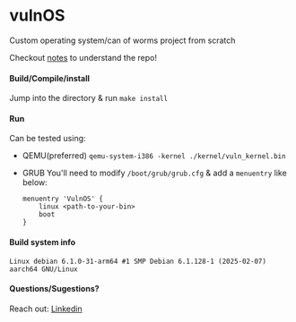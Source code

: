 # vulnOS

Custom operating system/can of worms project from scratch

Checkout [notes](notes/) to understand the repo!


#### Build/Compile/install
Jump into the directory & run
`make install`

#### Run
Can be tested using:

- QEMU(preferred)
`qemu-system-i386 -kernel ./kernel/vuln_kernel.bin`

- GRUB
You'll need to modify `/boot/grub/grub.cfg` & add a `menuentry` like below:
    ```
    menuentry 'VulnOS' {
        linux <path-to-your-bin>
        boot
    }
    ```

#### Build system info
`Linux debian 6.1.0-31-arm64 #1 SMP Debian 6.1.128-1 (2025-02-07) aarch64 GNU/Linux`


#### Questions/Sugestions?
Reach out: [Linkedin](https://www.linkedin.com/in/harsh-donga/)